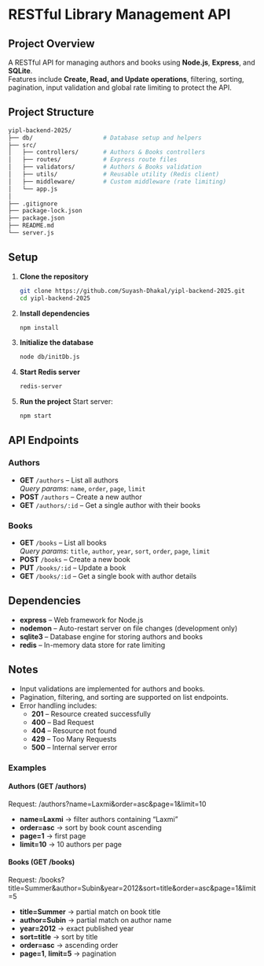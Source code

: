 # RESTful Library Management API

## Project Overview
A RESTful API for managing authors and books using **Node.js**, **Express**, and **SQLite**.  
Features include **Create, Read, and Update operations**, filtering, sorting, pagination, input validation and global rate limiting to protect the API.

## Project Structure
```bash
yipl-backend-2025/
├── db/                    # Database setup and helpers          
├── src/
│   ├── controllers/       # Authors & Books controllers
│   ├── routes/            # Express route files
│   ├── validators/        # Authors & Books validation
│   ├── utils/             # Reusable utility (Redis client)
│   ├── middleware/        # Custom middleware (rate limiting)
│   └── app.js
│
├── .gitignore
├── package-lock.json
├── package.json
├── README.md
└── server.js
```
## Setup

1. **Clone the repository**
   ```bash
   git clone https://github.com/Suyash-Dhakal/yipl-backend-2025.git
   cd yipl-backend-2025
   ```

2. **Install dependencies**
   ```bash
   npm install
   ```

3. **Initialize the database**
   ```bash
   node db/initDb.js
   ```

4. **Start Redis server**
     ```bash
     redis-server
     ```
4. **Run the project**
   Start server:
     ```bash
     npm start
     ```


## API Endpoints

### Authors
- **GET** `/authors` – List all authors  
  _Query params_: `name`, `order`, `page`, `limit`
- **POST** `/authors` – Create a new author
- **GET** `/authors/:id` – Get a single author with their books

### Books
- **GET** `/books` – List all books  
  _Query params_: `title`, `author`, `year`, `sort`, `order`, `page`, `limit`
- **POST** `/books` – Create a new book
- **PUT** `/books/:id` – Update a book
- **GET** `/books/:id` – Get a single book with author details

## Dependencies
- **express** – Web framework for Node.js  
- **nodemon** – Auto-restart server on file changes (development only)  
- **sqlite3** – Database engine for storing authors and books 
- **redis** – In-memory data store for rate limiting 

## Notes
- Input validations are implemented for authors and books.  
- Pagination, filtering, and sorting are supported on list endpoints.  
- Error handling includes:
  - **201** – Resource created successfully
  - **400** – Bad Request 
  - **404** – Resource not found 
  - **429** – Too Many Requests   
  - **500** – Internal server error  


### Examples

#### Authors (GET /authors)
Request: /authors?name=Laxmi&order=asc&page=1&limit=10
- **name=Laxmi** → filter authors containing “Laxmi”  
- **order=asc** → sort by book count ascending  
- **page=1** → first page  
- **limit=10** → 10 authors per page  

#### Books (GET /books)
Request: /books?title=Summer&author=Subin&year=2012&sort=title&order=asc&page=1&limit=5
- **title=Summer** → partial match on book title  
- **author=Subin** → partial match on author name  
- **year=2012** → exact published year  
- **sort=title** → sort by title  
- **order=asc** → ascending order  
- **page=1**, **limit=5** → pagination
